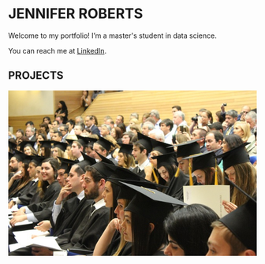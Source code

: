 # JENNIFER ROBERTS

Welcome to my portfolio! I’m a master's student in data science.

You can reach me at [LinkedIn](https://www.linkedin.com/in/jennifer-gilby-roberts).

## PROJECTS

![University Students at Graduation](/pics/students.jpg)
